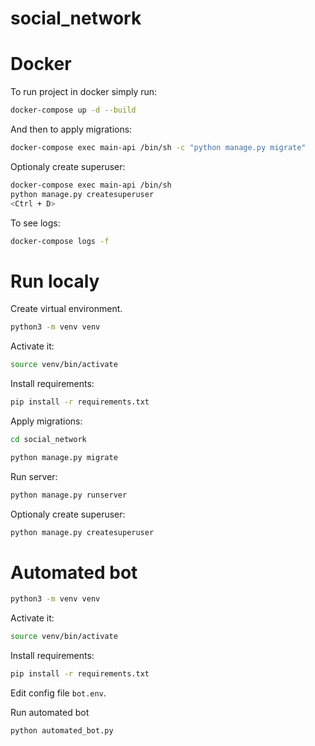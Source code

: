 # social_network

# Docker

To run project in docker simply run:

```sh
docker-compose up -d --build
```

And then to apply migrations:

```sh
docker-compose exec main-api /bin/sh -c "python manage.py migrate"
```

Optionaly create superuser:

```sh
docker-compose exec main-api /bin/sh
python manage.py createsuperuser
<Ctrl + D>
```

To see logs:

```sh
docker-compose logs -f
```

# Run localy

Create virtual environment.

```sh
python3 -m venv venv
```

Activate it:

```sh
source venv/bin/activate
```

Install requirements:

```sh
pip install -r requirements.txt
```

Apply migrations:

```sh
cd social_network
```

```sh
python manage.py migrate
```

Run server:

```sh
python manage.py runserver
```

Optionaly create superuser:

```sh
python manage.py createsuperuser
```

# Automated bot

```sh
python3 -m venv venv
```

Activate it:

```sh
source venv/bin/activate
```

Install requirements:

```sh
pip install -r requirements.txt
```

Edit config file `bot.env`.

Run automated bot

```sh
python automated_bot.py
```